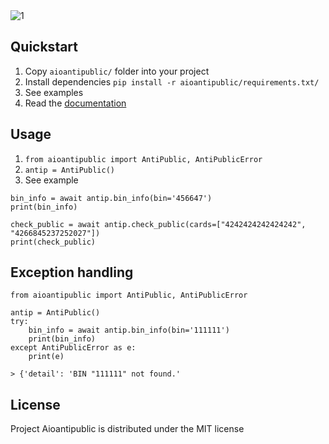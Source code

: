 <img src="https://i.ibb.co/y60NR16/1.jpg" alt="1" border="0" alight="center">

## Quickstart
1. Copy `aioantipublic/` folder into your project
2. Install dependencies `pip install -r aioantipublic/requirements.txt/`
3. See examples
4. Read the [documentation](https://docs.antipublic.cc/)

## Usage
1. `from aioantipublic import AntiPublic, AntiPublicError`
2. `antip = AntiPublic()`
3. See example
```
bin_info = await antip.bin_info(bin='456647')
print(bin_info)

check_public = await antip.check_public(cards=["4242424242424242", "4266845237252027"])
print(check_public)
```
## Exception handling

```
from aioantipublic import AntiPublic, AntiPublicError

antip = AntiPublic()
try:
	bin_info = await antip.bin_info(bin='111111')
	print(bin_info)
except AntiPublicError as e:
	print(e)
```
`> {'detail': 'BIN "111111" not found.'`

## License

Project Aioantipublic is distributed under the MIT license
